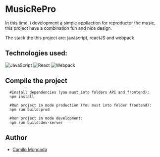 # MusicRePro
In this time, i development a simple appliaction for reproductor the music, this project have a combination fun and nice design.

The stack the this project are: javascript, reactJS and webpack

## Technologies used:
<img src="https://img.shields.io/badge/javascript%20-%23323330.svg?&style=for-the-badge&logo=javascript&logoColor=%23f7de1e" alt="JavaScript"/>
<img src="https://img.shields.io/badge/react-%2300c4e6.svg?&style=for-the-badge&logo=react&logoColor=white" alt="React"/>
<img src="https://img.shields.io/badge/webpack-%235194f2.svg?&style=for-the-badge&logo=webpack&logoColor=white" alt="Webpack"/>

## Compile the project

```nodejs
  #Install dependencies (you must into folders API and frontend):
  npm install
```


```nodejs
  #Run project in mode production (You must into folder frontend):
  npm run build:prod
```

```nodejs
  #Run project in mode development:
  npm run build:dev-server
```


## Author
* [Camilo Moncada](https://github.com/moncada92)